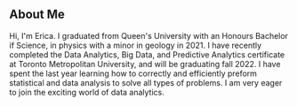 ## About Me

Hi, I'm Erica. I graduated from Queen's University with an Honours Bachelor if Science,
in physics with a minor in geology in 2021. I have recently completed the Data Analytics, Big Data, and 
Predictive Analytics certificate at Toronto Metropolitan University, and will be graduating fall 2022. I have 
spent the last year learning how to correctly and efficiently preform statistical and data analysis to solve all 
types of problems. I am very eager to join the exciting world of data analytics. 






